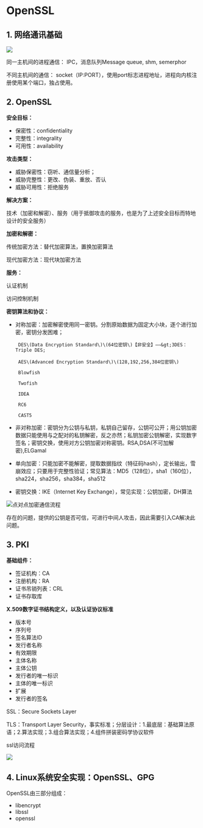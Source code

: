 # OpenSSL

## 1. 网络通讯基础

![](/Linux/openssl/assets/网络模型.png)

同一主机间的进程通信： IPC，消息队列Message queue, shm, semerphor

不同主机间的通信： socket（IP:PORT），使用port标志进程地址，进程向内核注册使用某个端口，独占使用。

## 2. OpenSSL

**安全目标：**

* 保密性：confidentiality
* 完整性：integrality
* 可用性：availability

**攻击类型：**

* 威胁保密性：窃听、通信量分析；
* 威胁完整性：更改、伪装、重放、否认
* 威胁可用性：拒绝服务

**解决方案：**

技术（加密和解密）、服务（用于抵御攻击的服务，也是为了上述安全目标而特地设计的安全服务）

**加密和解密：**

传统加密方法：替代加密算法，置换加密算法

现代加密方法：现代块加密方法

**服务：**

认证机制

访问控制机制

**密钥算法和协议：**

* 对称加密：加密解密使用同一密钥。分割原始数据为固定大小块，逐个进行加密，密钥分发困难；

  ```
   DES\(Data Encryption Standard\)\(64位密钥\)【非安全】——&gt;3DES：Triple DES;

   AES\(Advanced Encryption Standard\)\(128,192,256,384位密钥\)

   Blowfish

   Twofish

   IDEA

   RC6

   CAST5
  ```

* 非对称加密：密钥分为公钥与私钥，私钥自己留存，公钥可公开；用公钥加密数据只能使用与之配对的私钥解密，反之亦然；私钥加密公钥解密，实现数字签名；密钥交换，使用对方公钥加密对称密钥。RSA,DSA\(不可加解密\),ELGamal

* 单向加密：只能加密不能解密，提取数据指纹（特征码hash），定长输出，雪崩效应；只要用于完整性验证；常见算法：MD5（128位），sha1（160位），sha224，sha256，sha384，sha512

* 密钥交换：IKE（Internet Key Exchange），常见实现：公钥加密，DH算法

![点对点加密通信流程](/Linux/openssl/assets/点对点加密流程.png)

存在的问题，提供的公钥是否可信，可进行中间人攻击，因此需要引入CA解决此问题。

## 3. PKI

**基础组件：**

* 签证机构：CA
* 注册机构：RA
* 证书吊销列表：CRL
* 证书存取库

**X.509数字证书结构定义，以及认证协议标准**

* 版本号
* 序列号
* 签名算法ID
* 发行者名称
* 有效期限
* 主体名称
* 主体公钥
* 发行者的唯一标识
* 主体的唯一标识
* 扩展
* 发行者的签名

SSL：Secure Sockets Layer

TLS：Transport Layer Security，事实标准；分层设计：1.最底层：基础算法原语；2.算法实现；3.组合算法实现；4.组件拼装密码学协议软件

ssl访问流程

![](/Linux/openssl/assets/Ssl_handshake_with_two_way_authentication_with_certificates.png)

## 4. Linux系统安全实现：OpenSSL、GPG

OpenSSL由三部分组成：

* libencrypt
* libssl
* openssl



